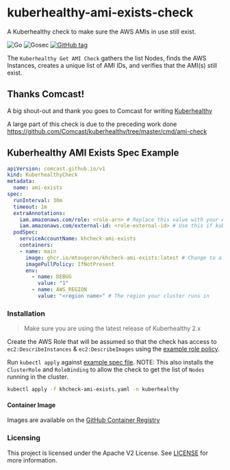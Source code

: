 # kuberhealthy-ami-exists-check
A Kuberhealthy check to make sure the AWS AMIs in use still exist.

![Go](https://github.com/mtougeron/kuberhealthy-ami-exists-check/workflows/Go/badge.svg) ![Gosec](https://github.com/mtougeron/kuberhealthy-ami-exists-check/workflows/Gosec/badge.svg) [![GitHub tag](https://img.shields.io/github/tag/mtougeron/kuberhealthy-ami-exists-check.svg)](https://github.com/mtougeron/kuberhealthy-ami-exists-check/tags/)

The `Kuberhealthy Get AMI Check` gathers the list Nodes, finds the AWS Instances, creates a unique list of AMI IDs, and verifies that the AMI(s) still exist.

## Thanks Comcast!

A big shout-out and thank you goes to Comcast for writing [Kuberhealthy](https://github.com/Comcast/kuberhealthy)

A large part of this check is due to the preceding work done https://github.com/Comcast/kuberhealthy/tree/master/cmd/ami-check

## Kuberhealthy AMI Exists Spec Example

```yaml
apiVersion: comcast.github.io/v1
kind: KuberhealthyCheck
metadata:
  name: ami-exists
spec:
  runInterval: 30m
  timeout: 1m
  extraAnnotations:
    iam.amazonaws.com/role: <role-arn> # Replace this value with your ARN
    iam.amazonaws.com/external-id: <role-external-id> # Use this if kube2iam is using external-id for roles
  podSpec:
    serviceAccountName: khcheck-ami-exists
    containers:
    - name: main
      image: ghcr.io/mtougeron/khcheck-ami-exists:latest # Change to a specific version
      imagePullPolicy: IfNotPresent
      env:
        - name: DEBUG
          value: "1"
        - name: AWS_REGION
          value: "<region name>" # The region your cluster runs in
```

### Installation

> Make sure you are using the latest release of Kuberhealthy 2.x

Create the AWS Role that will be assumed so that the check has access to `ec2:DescribeInstances` & `ec2:DescribeImages` using the [example role policy](example/aws-role.json).

Run `kubectl apply` against [example spec file](example/khcheck-ami-exists.yaml). NOTE: This also installs the `ClusterRole` and `RoleBinding` to allow the check to get the list of `Nodes` running in the cluster.

```bash
kubectl apply -f khcheck-ami-exists.yaml -n kuberhealthy
```

#### Container Image

Images are available on the [GitHub Container Registry](https://github.com/users/mtougeron/packages/container/khcheck-ami-exists/versions)

### Licensing

This project is licensed under the Apache V2 License. See [LICENSE](LICENSE) for more information.
